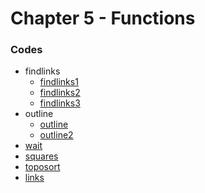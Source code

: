 # Chapter 5 - Functions

### Codes
- findlinks
    - [findlinks1](findlinks1)
    - [findlinks2](findlinks2)
    - [findlinks3](findlinks3)
- outline
    - [outline](outline)
    - [outline2](outline2)
- [wait](wait)
- [squares](squares)
- [toposort](toposort)
- [links](links)